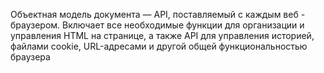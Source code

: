 Объектная модель документа — API, поставляемый с каждым веб - браузером. Включает все необходимые функции для организации и управления HTML на странице, а также API для управления историей, файлами cookie, URL-адресами и другой общей функциональностью  
браузера